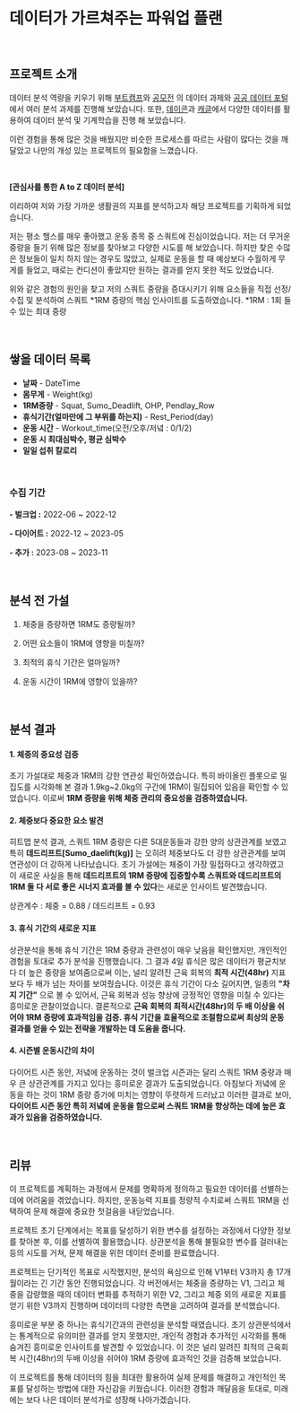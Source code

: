 #  데이터가 가르쳐주는 파워업 플랜

<br/>

## 프로젝트 소개

데이터 분석 역량을 키우기 위해 [부트캠프](https://github.com/siilver94/Stock-data-collection-analysis-and-visualization)와 [공모전](https://github.com/siilver94/Stock-investment-automation) 의 데이터 과제와 [공공 데이터 포털](https://github.com/siilver94/csv-data-analysis)에서 여러 분석 과제를 진행해 보았습니다.
또한, [데이콘](https://github.com/siilver94/Customer-Gender-Prediction)과 [캐글](https://github.com/siilver94/Analysis-for-Opening-a-Bakery/tree/main)에서 다양한 데이터를 활용하여 데이터 분석 및 기계학습을 진행 해 보았습니다.

이런 경험을 통해 많은 것을 배웠지만 비슷한 프로세스를 따르는 사람이 많다는 것을 깨달았고 나만의 개성 있는 프로젝트의 필요함을 느꼈습니다.

<br/>

**[관심사를 통한 A to Z 데이터 분석]**

이리하여 저와 가장 가까운 생활권의 지표를 분석하고자 해당 프로젝트를 기획하게 되었습니다.

저는 평소 헬스를 매우 좋아했고 운동 종목 중 스쿼트에 진심이었습니다. 저는 더 무거운 중량을 들기 위해 많은 정보를 찾아보고 다양한 시도를 해 보았습니다. 하지만 찾은 수많은 정보들이 일치 하지 않는 경우도 많았고, 실제로 운동을 할 때 예상보다 수월하게 무게를 들었고, 때로는 컨디션이 좋았지만 원하는 결과를 얻지 못한 적도 있었습니다.

위와 같은 경험의 원인을 찾고 저의 스쿼트 중량을 증대시키기 위해 요소들을 직접 선정/수집 및 분석하여 스쿼트 *1RM 증량의 핵심 인사이트를 도출하였습니다.
*1RM : 1회 들 수 있는 최대 중량



<br/>

## 쌓을 데이터 목록

- **날짜** - DateTime
- **몸무게** - Weight(kg)
- **1RM중량** - Squat, Sumo_Deadlift, OHP, Pendlay_Row
- **휴식기간(얼마만에 그 부위를 하는지)** - Rest_Period(day)
- **운동 시간** - Workout_time(오전/오후/저녘 : 0/1/2)
- **운동 시 최대심박수, 평균 심박수**
- **일일 섭취 칼로리**

  
<br/>


### 수집 기간

**- 벌크업 :** 2022-06 ~ 2022-12

**- 다이어트 :** 2022-12 ~ 2023-05

**- 추가 :** 2023-08 ~ 2023-11
  
<br/>

## 분석 전 가설

1. 체중을 증량하면 1RM도 증량될까?
 
2. 어떤 요소들이 1RM에 영향을 미칠까?
  
3. 최적의 휴식 기간은 얼마일까?
   
4. 운동 시간이 1RM에 영향이 있을까?
   

<br/>

## 분석 결과

#### 1. 체중의 중요성 검증

초기 가설대로 체중과 1RM의 강한 연관성 확인하였습니다. 특히 바이올린 플롯으로 밀집도를 시각화해 본 결과 1.9kg~2.0kg의 구간에 1RM이 밀집되어 있음을 확인할 수 있었습니다.
이로써 **1RM 증량을 위해 체중 관리의 중요성을 검증하였습니다.**

#### 2. 체중보다 중요한 요소 발견

히트맵 분석 결과, 스쿼트 1RM 중량은 다른 5대운동들과 강한 양의 상관관계를 보였고 특히 **데드리프트[Sumo_daelift(kg)]** 는 오히려 체중보다도 더 강한 상관관계를 보여 연관성이 더 강하게 나타났습니다.
초기 가설에는 체중이 가장 밀접하다고 생각하였고 이 새로운 사실을 통해 **데드리프트의 1RM 증량에 집중할수록 스쿼트와 데드리프트의 1RM 둘 다 서로 좋은 시너지 효과를 볼 수 있다**는 새로운 인사이트 발견했습니다.

상관계수 : 체중 = 0.88  / 데드리프트 = 0.93

#### 3. 휴식 기간의 새로운 지표

상관분석을 통해 휴식 기간은 1RM 중량과 관련성이 매우 낮음을 확인했지만, 개인적인 경험을 토대로 추가 분석을 진행했습니다. 그 결과 4일 휴식은 많은 데이터가 평균치보다 더 높은 중량을 보여줌으로써 이는, 널리 알려진 근육 회복의 **최적 시간(48hr)** 지표보다 두 배가 넘는 차이를 보여줬습니다.
이것은 휴식 기간이 다소 길어지면, 일종의 **"차지 기간"** 으로 볼 수 있어서, 근육 회복과 성능 향상에 긍정적인 영향을 미칠 수 있다는 흥미로운 관찰이었습니다. 결론적으로 **근육 회복의 최적시간(48hr)의 두 배 이상을 쉬어야 1RM 증량에 효과적임을 검증. 휴식 기간을 효율적으로 조절함으로써 최상의 운동 결과를 얻을 수 있는 전략을 개발하는 데 도움을 줍니다.**

#### 4. 시즌별 운동시간의 차이

다이어트 시즌 동안, 저녘에 운동하는 것이 벌크업 시즌과는 달리 스쿼트 1RM 중량과 매우 큰 상관관계를 가지고 있다는 흥미로운 결과가 도출되었습니다.
아침보다 저녘에 운동을 하는 것이 1RM 중량 증가에 미치는 영향이 뚜렷하게 드러났고 이러한 결과로 보아, **다이어트 시즌 동안 특히 저녘에 운동을 함으로써 스쿼트 1RM을 향상하는 데에 높은 효과가 있음을 검증하였습니다.**


<br/>

## 리뷰

이 프로젝트를 계획하는 과정에서 문제를 명확하게 정의하고 필요한 데이터를 선별하는 데에 어려움을 겪었습니다. 하지만, 운동능력 지표를 정량적 수치로써 스쿼트 1RM을 선택하여 문제 해결에 중요한 첫걸음을 내딛었습니다.

프로젝트 초기 단계에서는 목표를 달성하기 위한 변수를 설정하는 과정에서 다양한 정보를 찾아본 후, 이를 선별하여 활용했습니다. 상관분석을 통해 불필요한 변수를 걸러내는 등의 시도를 거쳐, 문제 해결을 위한 데이터 준비를 완료했습니다.

프로젝트는 단기적인 목표로 시작했지만, 분석의 욕심으로 인해 V1부터 V3까지 총 17개월이라는 긴 기간 동안 진행되었습니다. 각 버전에서는 체중을 증량하는 V1, 그리고 체중을 감량했을 때의 데이터 변화를 추적하기 위한 V2, 그리고 체중 외의 새로운 지표를 얻기 위한 V3까지 진행하며 데이터의 다양한 측면을 고려하여 결과를 분석했습니다.

흥미로운 부분 중 하나는 휴식기간과의 관련성을 분석할 때였습니다. 초기 상관분석에서는 통계적으로 유의미한 결과를 얻지 못했지만, 개인적 경험과 추가적인 시각화를 통해 숨겨진 흥미로운 인사이트를 발견할 수 있었습니다. 이 것은 널리 알려진 최적의 근육회복 시간(48hr)의 두배 이상을 쉬어야 1RM 증량에 효과적인 것을 검증해 보았습니다.

이 프로젝트를 통해 데이터의 힘을 최대한 활용하여 실제 문제를 해결하고 개인적인 목표를 달성하는 방법에 대한 자신감을 키웠습니다. 이러한 경험과 깨달음을 토대로, 미래에는 보다 나은 데이터 분석가로 성장해 나아가겠습니다.
